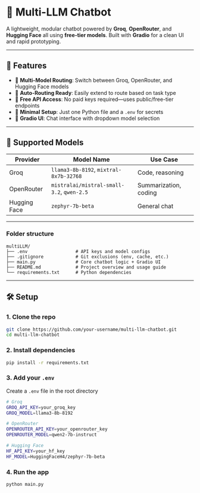 # 🤖 Multi-LLM Chatbot

A lightweight, modular chatbot powered by **Groq**, **OpenRouter**, and **Hugging Face** all using **free-tier models**. Built with **Gradio** for a clean UI and rapid prototyping.

---

## 🚀 Features

- 🔁 **Multi-Model Routing**: Switch between Groq, OpenRouter, and Hugging Face models
- 🧠 **Auto-Routing Ready**: Easily extend to route based on task type
- 🧪 **Free API Access**: No paid keys required—uses public/free-tier endpoints
- 🧼 **Minimal Setup**: Just one Python file and a `.env` for secrets
- 🎨 **Gradio UI**: Chat interface with dropdown model selection

---

## 🧠 Supported Models

| Provider     | Model Name                                | Use Case              |
|--------------|--------------------------------------------|------------------------|
| Groq         | `llama3-8b-8192`, `mixtral-8x7b-32768`     | Code, reasoning        |
| OpenRouter   | `mistralai/mistral-small-3.2`, `qwen-2.5`  | Summarization, coding |
| Hugging Face | `zephyr-7b-beta`                           | General chat           |

---
### Folder structure
```text
multiLLM/
├── .env                  # API keys and model configs
├── .gitignore            # Git exclusions (env, cache, etc.)
├── main.py               # Core chatbot logic + Gradio UI
├── README.md             # Project overview and usage guide
└── requirements.txt      # Python dependencies
```
---
## 🛠️ Setup

### 1. Clone the repo

```bash
git clone https://github.com/your-username/multi-llm-chatbot.git
cd multi-llm-chatbot
```

### 2. Install dependencies
```bash
pip install -r requirements.txt
```

### 3. Add your `.env`
Create a `.env` file in the root directory
```bash
# Groq
GROQ_API_KEY=your_groq_key
GROQ_MODEL=llama3-8b-8192

# OpenRouter
OPENROUTER_API_KEY=your_openrouter_key
OPENROUTER_MODEL=qwen2-7b-instruct

# Hugging Face
HF_API_KEY=your_hf_key
HF_MODEL=HuggingFaceH4/zephyr-7b-beta
```

### 4. Run the app
```bash
python main.py
```


